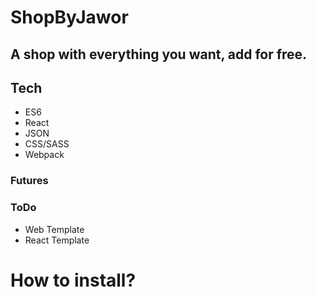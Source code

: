 # ShopByJawor

## A shop with everything you want, add for free.

## Tech

- ES6
- React
- JSON
- CSS/SASS
- Webpack

### Futures

### ToDo

- Web Template
- React Template

# How to install?
